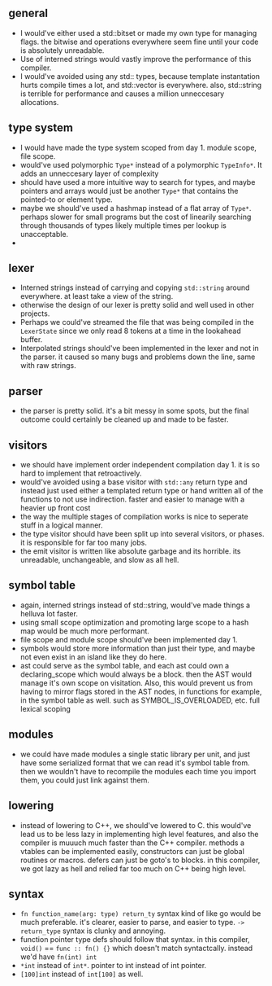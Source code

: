 ## general
  - I would've either used a std::bitset or made my own type for managing flags. the bitwise and operations everywhere seem fine until your code is absolutely unreadable.
  - Use of interned strings would vastly improve the performance of this compiler.
  - I would've avoided using any std:: types, because template instantation hurts compile times a lot, and std::vector is everywhere. also, std::string is terrible for performance and causes a million unneccesary allocations.

## type system
  - I would have made the type system scoped from day 1. module scope, file scope.
  - would've used polymorphic `Type*` instead of a polymorphic `TypeInfo*`. It adds an unneccesary layer of complexity
  - should have used a more intuitive way to search for types, and maybe pointers and arrays would just be another `Type*` that contains the pointed-to or element type.
  - maybe we should've used a hashmap instead of a flat array of `Type*`. perhaps slower for small programs but the cost of linearily searching through thousands of types likely multiple times per lookup is unacceptable.
  - 
  
## lexer
  - Interned strings instead of carrying and copying `std::string` around everywhere. at least take a view of the string.
  - otherwise the design of our lexer is pretty solid and well used in other projects.
  - Perhaps we could've streamed the file that was being compiled in the `LexerState` since we only read 8 tokens at a time in the lookahead buffer.
  - Interpolated strings should've been implemented in the lexer and not in the parser. it caused so many bugs and problems down the line, same with raw strings.
  
## parser
  - the parser is pretty solid. it's a bit messy in some spots, but the final outcome could certainly be cleaned up and made to be faster.
  
## visitors
  - we should have implement order independent compilation day 1. it is so hard to implement that retroactively.
  - would've avoided using a base visitor with `std::any` return type and instead just used either a templated return type or hand written all of the functions to not use indirection. faster and easier to manage with a heavier up front cost
  - the way the multiple stages of compilation works is nice to seperate stuff in a logical manner.
  - the type visitor should have been split up into several visitors, or phases. it is responsible for far too many jobs.
  - the emit visitor is written like absolute garbage and its horrible. its unreadable, unchangeable, and slow as all hell.
  
## symbol table
  - again, interned strings instead of std::string, would've made things a helluva lot faster.
  - using small scope optimization and promoting large scope to a hash map would be much more performant.
  - file scope and module scope should've been implemented day 1.
  - symbols would store more information than just their type, and maybe not even exist in an island like they do here.
  - ast could serve as the symbol table, and each ast could own a declaring_scope which would always be a block. then the AST would manage it's own scope on visitation. Also, this would prevent us from having to mirror flags stored in the AST nodes, in functions for example, in the symbol table as well. such as SYMBOL_IS_OVERLOADED, etc. full lexical scoping

## modules
  - we could have made modules a single static library per unit, and just have some serialized format that we can read it's symbol table from. then we wouldn't have to recompile the modules each time you import them, you could just link against them.

## lowering
  - instead of lowering to C++, we should've lowered to C. this would've lead us to be less lazy in implementing high level features, and also the compiler is muuuch much faster than the C++ compiler. methods a vtables can be implemented easily, constructors can just be global routines or macros. defers can just be goto's to blocks. in this compiler, we got lazy as hell and relied far too much on C++ being high level.


## syntax
  - `fn function_name(arg: type) return_ty` syntax kind of like go would be much preferable. it's clearer, easier to parse,
  and easier to type. `-> return_type` syntax is clunky and annoying.
  - function pointer type defs should follow that syntax. in this compiler, `void()` == `func :: fn() {}` which doesn't match syntactcally. instead we'd have `fn(int) int`
  - `*int` instead of `int*`. pointer to int instead of int pointer.
  - `[100]int` instead of  `int[100]` as well.